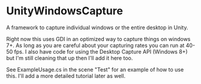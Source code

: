 # UnityWindowsCapture
A framework to capture individual windows or the entire desktop in Unity.

Right now this uses GDI in an optimized way to capture things on windows 7+. As long as you are careful about your capturing rates you can run at 40-50 fps. I also have code for using the Desktop Capture API (Windows 8+) but I'm still cleaning that up then I'll add it here too.

See ExampleUsage.cs in the scene "Test" for an example of how to use this. I'll add a more detailed tutorial later as well.
